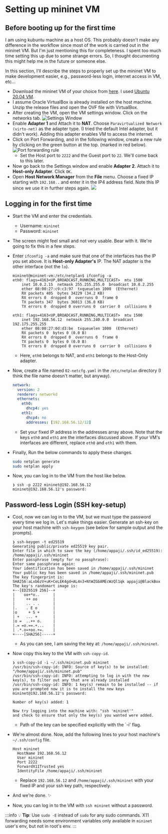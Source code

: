 # Setting up mininet VM

## Before booting up for the first time

I am using kubuntu machine as a host OS. This probably doesn't make any difference in the workflow since most of the work is carried out in the mininet VM. But I'm just mentioning this for completeness. I spent too much time setting this up due to some strange errors. So, I thought documenting this might help me in the future or someone else.

In this section, I'll describe the steps to properly set up the mininet VM to make development easier, e.g., password-less login, internet access in VM, etc...

- Download the mininet VM of your choice from [here](https://github.com/mininet/mininet/releases). I used [Ubuntu 20.04 VM](https://github.com/mininet/mininet/releases/download/2.3.0/mininet-2.3.0-210211-ubuntu-20.04.1-legacy-server-amd64-ovf.zip).
- I assume Oracle VirtualBox is already installed on the host machine. Unzip the release files and open the OVF file with VirtualBox.
- After creating the VM, open the VM settings window. Click on the networks tab.
  ![Settings Window](https://i.imgur.com/wB2dCHR.png)
- Enable **Adapter 1** and Attach it to **NAT**. Choose `Paravirtualized Network (virto-net)` as the adapter type. (I tried the default Intel adapter, but it didn't work). Adding this adapter enables VM to access the internet.
- Click on Port Forwarding, and in the following window, create a new rule by clicking on the green button at the top. (marked in red below).
  ![Port forwarding rule](https://i.imgur.com/tMgvcxz.png)
  - Set the Host port to `2222` and the Guest port to `22`. We'll come back to this later.
- Now go back to the Settings window and enable **Adapter 2**. Attach it to **Host-only Adapter**. Click `OK.`
- Open **Host Network Manager** from the **File** menu. Choose a fixed IP starting with `192.168..` and enter it in the IP4 address field. Note this IP since we use it in further steps again.
  ![](https://i.imgur.com/qzvXwX1.png)

## Logging in for the first time

- Start the VM and enter the credentials.
  - Username: `mininet`
  - Password: `mininet`
- The screen might feel small and not very usable. Bear with it. We're going to fix this in a few steps.
- Enter `ifconfig -a` and make sure that one of the interfaces has the IP you set above. It is **Host-only Adapter's** IP. The NAT adapter is the other interface (not the `lo`).

  ```
  mininet@mininet-vm:/etc/netplan$ ifconfig -a
  eth0: flags=4163<UP,BROADCAST,RUNNING,MULTICAST>  mtu 1500
      inet 10.0.2.15  netmask 255.255.255.0  broadcast 10.0.2.255
      ether 08:00:27:c9:c3:97  txqueuelen 1000  (Ethernet)
      RX packets 405  bytes 34229 (34.2 KB)
      RX errors 0  dropped 0  overruns 0  frame 0
      TX packets 347  bytes 36013 (36.0 KB)
      TX errors 0  dropped 0 overruns 0  carrier 0  collisions 0

  eth1: flags=4163<UP,BROADCAST,RUNNING,MULTICAST>  mtu 1500
      inet 192.168.56.12  netmask 255.240.0.0  broadcast 192.175.255.255
      ether 08:00:27:0d:d3:be  txqueuelen 1000  (Ethernet)
      RX packets 0  bytes 0 (0.0 B)
      RX errors 0  dropped 0  overruns 0  frame 0
      TX packets 0  bytes 0 (0.0 B)
      TX errors 0  dropped 0 overruns 0  carrier 0  collisions 0

  ```

  - Here, `eth0` belongs to NAT, and `eth1` belongs to the Host-Only adapter.

- Now, create a file named `02-netcfg.yaml` in the `/etc/netplan` directory (I think the file name doesn't matter, but anyway).

  ```yaml
  network:
    version: 2
    renderer: networkd
    ethernets:
      eth0:
        dhcp4: yes
      eth1:
        dhcp4: no
        addresses: [192.168.56.12/12]
  ```

  - Set your fixed IP address in the addresses array above. Note that the keys `eth0` and `eth1` are the interfaces discussed above. If your VM's interfaces are different, replace `eth0` and `eth1` with them.

- Finally, Run the below commands to apply these changes.

  ```bash
  sudo netplan generate
  sudo netplan apply
  ```

- Now, you can log in to the VM from the host like below.
  ```
  ❯ ssh -p 2222 mininet@192.168.56.12
  mininet@192.168.56.12's password:
  ```

## Password-less Login (SSH key-setup)

- Cool, now we can log in to the VM, but we must type the password every time we log in. Let's make things easier. Generate an ssh-key on your host machine with `ssh-keygen` (see below for sample output and the prompts).
  ```
  ❯ ssh-keygen -t ed25519
  Generating public/private ed25519 key pair.
  Enter file in which to save the key (/home/appaji/.ssh/id_ed25519): /home/appaji/.ssh/mininet
  Enter passphrase (empty for no passphrase):
  Enter same passphrase again:
  Your identification has been saved in /home/appaji/.ssh/mininet
  Your public key has been saved in /home/appaji/.ssh/mininet.pub
  The key fingerprint is:
  SHA256:aLxb6zV+uK+CeLEK4gd+AL4n3+NtWZGbAMEcWzQl1qk appaji@BlackBox
  The key's randomart image is:
  +--[ED25519 256]--+
  |    oo+*o..      |
  |     ++ oo       |
  |     .. . .      |
  |.    . E o       |
  |o     + S +      |
  | +   ... +       |
  |o =  ..++ o.     |
  |.= =o.==.+...    |
  | .*.o=+oo.+=.    |
  +----[SHA256]-----+
  ```
  - As you can see, I am saving the key at: `/home/appaji/.ssh/mininet`.
- Now copy this key to the VM with `ssh-copy-id`.

  ```
  ❯ ssh-copy-id -i ~/.ssh/mininet.pub mininet
  /usr/bin/ssh-copy-id: INFO: Source of key(s) to be installed: "/home/appaji/.ssh/mininet.pub"
  /usr/bin/ssh-copy-id: INFO: attempting to log in with the new key(s), to filter out any that are already installed
  /usr/bin/ssh-copy-id: INFO: 1 key(s) remain to be installed -- if you are prompted now it is to install the new keys
  mininet@192.168.56.12's password:

  Number of key(s) added: 1

  Now try logging into the machine with: "ssh 'mininet'"
  and check to ensure that only the key(s) you wanted were added.
  ```

  - Path of the key can be specified explicitly with the `-i' flag.

- We're almost done. Now, add the following lines to your host machine's `~/.ssh/config` file.
  ```
  Host mininet
    HostName 192.168.56.12
    User mininet
    Port 2222
    ForwardX11Trusted yes
    IdentityFile /home/appaji/.ssh/mininet
  ```
  - Replace `192.168.56.12` and `/home/appaji/.ssh/mininet` with your fixed IP and your ssh key path, respectively.
- And we're done. :sparkles:
- Now, you can log in to the VM with `ssh mininet` without a password.

:::info
:bulb: **Tip**: Use `sudo -E` instead of `sudo` for any sudo commands. X11 forwarding needs some environment variables only available in `mininet` user's env, but not in root's env.
:::
